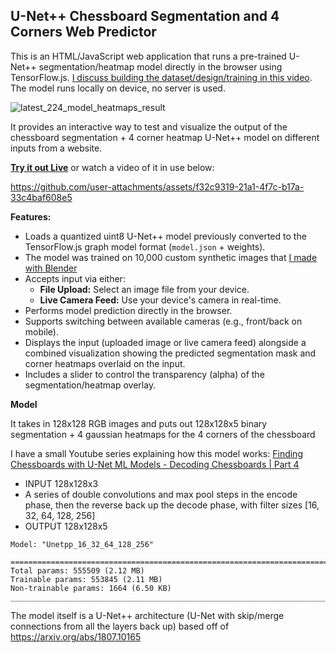 ## U-Net++ Chessboard Segmentation and 4 Corners Web Predictor

This is an HTML/JavaScript web application that runs a pre-trained U-Net++ segmentation/heatmap model directly in the browser using TensorFlow.js. [I discuss building the dataset/design/training in this video](https://youtu.be/nTezvh2lFtw?si=uk8yKnZlK6U1nMPX). The model runs locally on device, no server is used.

![latest_224_model_heatmaps_result](https://github.com/user-attachments/assets/1a0deba5-a425-4eed-b715-cd5904497096)

It provides an interactive way to test and visualize the output of the chessboard segmentation + 4 corner heatmap U-Net++ model on different inputs from a website.

[**Try it out Live**](https://elucidation.github.io/chessdetect-tfjs/) or watch a video of it in use below:


https://github.com/user-attachments/assets/f32c9319-21a1-4f7c-b17a-33c4baf608e5

**Features:**

* Loads a quantized uint8 U-Net++ model previously converted to the TensorFlow.js graph model format (`model.json` + weights).
* The model was trained on 10,000 custom synthetic images that [I made with Blender](https://youtu.be/ybKiTbZaJAw?si=b5dMPWt5Md34XuKk)
* Accepts input via either:
    * **File Upload:** Select an image file from your device.
    * **Live Camera Feed:** Use your device's camera in real-time.
* Performs model prediction directly in the browser.
* Supports switching between available cameras (e.g., front/back on mobile).
* Displays the input (uploaded image or live camera feed) alongside a combined visualization showing the predicted segmentation mask and corner heatmaps overlaid on the input.
* Includes a slider to control the transparency (alpha) of the segmentation/heatmap overlay.


**Model**

It takes in 128x128 RGB images and puts out 128x128x5 binary segmentation + 4 gaussian heatmaps for the 4 corners of the chessboard

I have a small Youtube series explaining how this model works: [Finding Chessboards with U-Net ML Models - Decoding Chessboards | Part 4](https://youtu.be/BVt12vzp_iM?si=SfXGMvcKfdSI8SZ3)

* INPUT 128x128x3
* A series of double convolutions and max pool steps in the encode phase, then the reverse back up the decode phase, with filter sizes [16, 32, 64, 128, 256]
* OUTPUT 128x128x5

```
Model: "Unetpp_16_32_64_128_256"

==================================================================================================
Total params: 555509 (2.12 MB)
Trainable params: 553845 (2.11 MB)
Non-trainable params: 1664 (6.50 KB)
__________________________________________________________________________________________________
```

The model itself is a U-Net++ architecture (U-Net with skip/merge connections from all the layers back up) based off of https://arxiv.org/abs/1807.10165 
